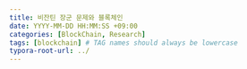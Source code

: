 ```yaml
---
title: 비잔틴 장군 문제와 블록체인 
date: YYYY-MM-DD HH:MM:SS +09:00
categories: [BlockChain, Research]
tags: [blockchain] # TAG names should always be lowercase
typora-root-url: ../
---
```


